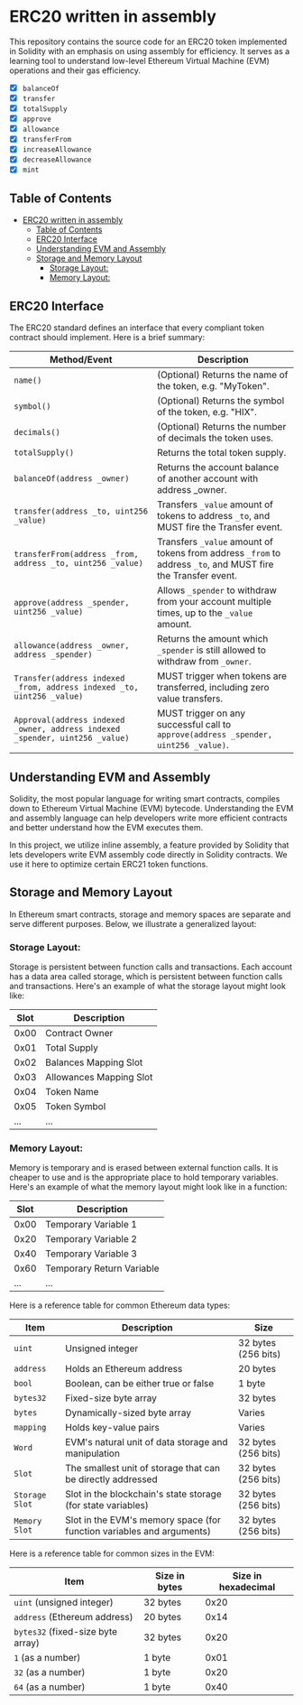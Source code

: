 # ERC20 written in assembly 
This repository contains the source code for an ERC20 token implemented in Solidity with an emphasis on using assembly for efficiency. It serves as a learning tool to understand low-level Ethereum Virtual Machine (EVM) operations and their gas efficiency.

- [x] `balanceOf`
- [x] `transfer`
- [x] `totalSupply`
- [x] `approve`
- [x] `allowance`
- [x] `transferFrom`
- [x] `increaseAllowance`
- [x] `decreaseAllowance`
- [x] `mint`

## Table of Contents

- [ERC20 written in assembly](#erc20-written-in-assembly)
  - [Table of Contents](#table-of-contents)
  - [ERC20 Interface](#erc20-interface)
  - [Understanding EVM and Assembly ](#understanding-evm-and-assembly-)
  - [Storage and Memory Layout ](#storage-and-memory-layout-)
    - [Storage Layout:](#storage-layout)
    - [Memory Layout:](#memory-layout)
## ERC20 Interface

The ERC20 standard defines an interface that every compliant token contract should implement. Here is a brief summary:

| Method/Event                                                                 | Description                                                                                                  |
| ---------------------------------------------------------------------------- | ------------------------------------------------------------------------------------------------------------ |
| `name()`                                                                     | (Optional) Returns the name of the token, e.g. "MyToken".                                                    |
| `symbol()`                                                                   | (Optional) Returns the symbol of the token, e.g. "HIX".                                                      |
| `decimals()`                                                                 | (Optional) Returns the number of decimals the token uses.                                                    |
| `totalSupply()`                                                              | Returns the total token supply.                                                                              |
| `balanceOf(address _owner)`                                                  | Returns the account balance of another account with address _owner.                                          |
| `transfer(address _to, uint256 _value)`                                      | Transfers `_value` amount of tokens to address `_to`, and MUST fire the Transfer event.                      |
| `transferFrom(address _from, address _to, uint256 _value)`                   | Transfers `_value` amount of tokens from address `_from` to address `_to`, and MUST fire the Transfer event. |
| `approve(address _spender, uint256 _value)`                                  | Allows `_spender` to withdraw from your account multiple times, up to the `_value` amount.                   |
| `allowance(address _owner, address _spender)`                                | Returns the amount which `_spender` is still allowed to withdraw from `_owner`.                              |
| `Transfer(address indexed _from, address indexed _to, uint256 _value)`       | MUST trigger when tokens are transferred, including zero value transfers.                                    |
| `Approval(address indexed _owner, address indexed _spender, uint256 _value)` | MUST trigger on any successful call to `approve(address _spender, uint256 _value)`.                          |

## Understanding EVM and Assembly <a name="understanding-assembly"></a>

Solidity, the most popular language for writing smart contracts, compiles down to Ethereum Virtual Machine (EVM) bytecode. Understanding the EVM and assembly language can help developers write more efficient contracts and better understand how the EVM executes them.

In this project, we utilize inline assembly, a feature provided by Solidity that lets developers write EVM assembly code directly in Solidity contracts. We use it here to optimize certain ERC21 token functions.
## Storage and Memory Layout <a name="storage-layout"></a>

In Ethereum smart contracts, storage and memory spaces are separate and serve different purposes. Below, we illustrate a generalized layout:

### Storage Layout:

Storage is persistent between function calls and transactions. Each account has a data area called storage, which is persistent between function calls and transactions. Here's an example of what the storage layout might look like:

| Slot | Description             |
| ---- | ----------------------- |
| 0x00 | Contract Owner          |
| 0x01 | Total Supply            |
| 0x02 | Balances Mapping Slot   |
| 0x03 | Allowances Mapping Slot |
| 0x04 | Token Name              |
| 0x05 | Token Symbol            |
| ...  | ...                     |

### Memory Layout:

Memory is temporary and is erased between external function calls. It is cheaper to use and is the appropriate place to hold temporary variables. Here's an example of what the memory layout might look like in a function:

| Slot | Description               |
| ---- | ------------------------- |
| 0x00 | Temporary Variable 1      |
| 0x20 | Temporary Variable 2      |
| 0x40 | Temporary Variable 3      |
| 0x60 | Temporary Return Variable |
| ...  | ...                       |


Here is a reference table for common Ethereum data types:

| Item           | Description                                                           | Size                |
| -------------- | --------------------------------------------------------------------- | ------------------- |
| `uint`         | Unsigned integer                                                      | 32 bytes (256 bits) |
| `address`      | Holds an Ethereum address                                             | 20 bytes            |
| `bool`         | Boolean, can be either true or false                                  | 1 byte              |
| `bytes32`      | Fixed-size byte array                                                 | 32 bytes            |
| `bytes`        | Dynamically-sized byte array                                          | Varies              |
| `mapping`      | Holds key-value pairs                                                 | Varies              |
| `Word`         | EVM's natural unit of data storage and manipulation                   | 32 bytes (256 bits) |
| `Slot`         | The smallest unit of storage that can be directly addressed           | 32 bytes (256 bits) |
| `Storage Slot` | Slot in the blockchain's state storage (for state variables)          | 32 bytes (256 bits) |
| `Memory Slot`  | Slot in the EVM's memory space (for function variables and arguments) | 32 bytes (256 bits) |

Here is a reference table for common sizes in the EVM:

| Item                              | Size in bytes | Size in hexadecimal |
| --------------------------------- | ------------- | ------------------- |
| `uint` (unsigned integer)         | 32 bytes      | 0x20                |
| `address` (Ethereum address)      | 20 bytes      | 0x14                |
| `bytes32` (fixed-size byte array) | 32 bytes      | 0x20                |
| `1` (as a number)                 | 1 byte        | 0x01                |
| `32` (as a number)                | 1 byte        | 0x20                |
| `64` (as a number)                | 1 byte        | 0x40                |

